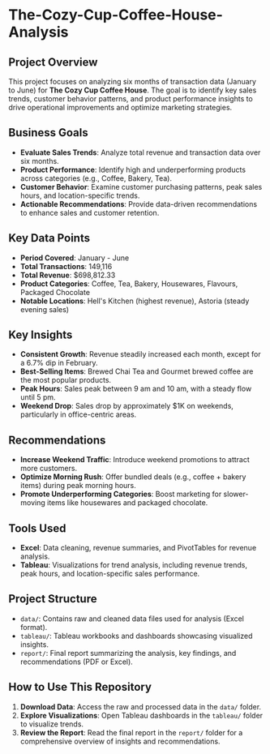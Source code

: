 # The-Cozy-Cup-Coffee-House-Analysis

## Project Overview
This project focuses on analyzing six months of transaction data (January to June) for **The Cozy Cup Coffee House**. The goal is to identify key sales trends, customer behavior patterns, and product performance insights to drive operational improvements and optimize marketing strategies.

## Business Goals
- **Evaluate Sales Trends**: Analyze total revenue and transaction data over six months.
- **Product Performance**: Identify high and underperforming products across categories (e.g., Coffee, Bakery, Tea).
- **Customer Behavior**: Examine customer purchasing patterns, peak sales hours, and location-specific trends.
- **Actionable Recommendations**: Provide data-driven recommendations to enhance sales and customer retention.

## Key Data Points
- **Period Covered**: January - June
- **Total Transactions**: 149,116
- **Total Revenue**: $698,812.33
- **Product Categories**: Coffee, Tea, Bakery, Housewares, Flavours, Packaged Chocolate
- **Notable Locations**: Hell's Kitchen (highest revenue), Astoria (steady evening sales)

## Key Insights
- **Consistent Growth**: Revenue steadily increased each month, except for a 6.7% dip in February.
- **Best-Selling Items**: Brewed Chai Tea and Gourmet brewed coffee are the most popular products.
- **Peak Hours**: Sales peak between 9 am and 10 am, with a steady flow until 5 pm.
- **Weekend Drop**: Sales drop by approximately $1K on weekends, particularly in office-centric areas.

## Recommendations
- **Increase Weekend Traffic**: Introduce weekend promotions to attract more customers.
- **Optimize Morning Rush**: Offer bundled deals (e.g., coffee + bakery items) during peak morning hours.
- **Promote Underperforming Categories**: Boost marketing for slower-moving items like housewares and packaged chocolate.

## Tools Used
- **Excel**: Data cleaning, revenue summaries, and PivotTables for revenue analysis.
- **Tableau**: Visualizations for trend analysis, including revenue trends, peak hours, and location-specific sales performance.

## Project Structure
- `data/`: Contains raw and cleaned data files used for analysis (Excel format).
- `tableau/`: Tableau workbooks and dashboards showcasing visualized insights.
- `report/`: Final report summarizing the analysis, key findings, and recommendations (PDF or Excel).

## How to Use This Repository
1. **Download Data**: Access the raw and processed data in the `data/` folder.
2. **Explore Visualizations**: Open Tableau dashboards in the `tableau/` folder to visualize trends.
3. **Review the Report**: Read the final report in the `report/` folder for a comprehensive overview of insights and recommendations.
